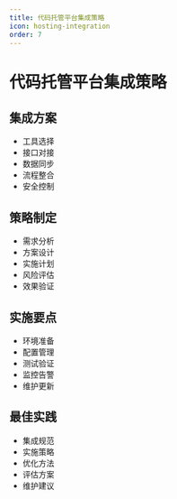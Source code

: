 ```yaml
---
title: 代码托管平台集成策略
icon: hosting-integration
order: 7
---
```


# 代码托管平台集成策略

## 集成方案
- 工具选择
- 接口对接
- 数据同步
- 流程整合
- 安全控制

## 策略制定
- 需求分析
- 方案设计
- 实施计划
- 风险评估
- 效果验证

## 实施要点
- 环境准备
- 配置管理
- 测试验证
- 监控告警
- 维护更新

## 最佳实践
- 集成规范
- 实施策略
- 优化方法
- 评估方案
- 维护建议
